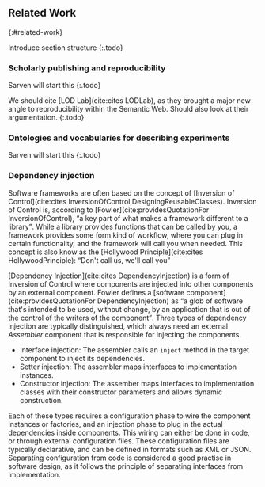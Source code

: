 ## Related Work
{:#related-work}

Introduce section structure
{:.todo}

### Scholarly publishing and reproducibility
Sarven will start this
{:.todo}

We should cite [LOD Lab](cite:cites LODLab),
as they brought a major new angle to reproducibility within the Semantic Web.
Should also look at their argumentation.
{:.todo}

### Ontologies and vocabularies for describing experiments
Sarven will start this
{:.todo}

### Dependency injection

Software frameworks are often based on the concept of [Inversion of Control](cite:cites InversionOfControl,DesigningReusableClasses).
Inversion of Control is, according to [Fowler](cite:providesQuotationFor InversionOfControl), <q>a key part of what makes a framework different to a library</q>.
While a library provides functions that can be called by you, a framework provides some form kind of workflow,
where you can plug in certain functionality, and the framework will call you when needed.
<sidenote>
This concept is also know as the [Hollywood Principle](cite:cites HollywoodPrinciple): <q>Don't call us, we'll call you</q>
</sidenote>

[Dependency Injection](cite:cites DependencyInjection) is a form of Inversion of Control where components
are injected into other components by an external component.
Fowler defines a [software component](cite:providesQuotationFor DependencyInjection) as
<q>a glob of software that's intended to be used, without change, by an application that is out of the control of the writers of the component</q>.
Three types of dependency injection are typically distinguished,
which always need an external _Assembler_ component that is responsible for injecting the components.

* Interface injection: The assembler calls an `inject` method in the target component to inject its dependencies.
* Setter injection: The assembler maps interfaces to implementation instances.
* Constructor injection: The assember maps interfaces to implementation classes with their constructor parameters and allows dynamic construction.

Each of these types requires a configuration phase to wire the component instances or factories,
and an injection phase to plug in the actual dependencies inside components.
This wiring can either be done in code, or through external configuration files.
These configuration files are typically declarative, and can be defined in formats such as XML or JSON.
Separating configuration from code is considered a good practise in software design,
as it follows the principle of separating interfaces from implementation.
